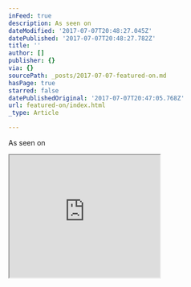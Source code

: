 ```yaml
---
inFeed: true
description: As seen on
dateModified: '2017-07-07T20:48:27.045Z'
datePublished: '2017-07-07T20:48:27.782Z'
title: ''
author: []
publisher: {}
via: {}
sourcePath: _posts/2017-07-07-featured-on.md
hasPage: true
starred: false
datePublishedOriginal: '2017-07-07T20:47:05.768Z'
url: featured-on/index.html
_type: Article

---
```

As seen on

<iframe src="https://the-grid.github.io/ed-userhtml/?g=eJwFwcENACEMA7CJoH-2qVB08AkR7anrY69MxTCrqn448evQ5cLtRJr8Q5hHC4Bt8wGwuBHS" height="244" style=""></iframe>